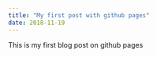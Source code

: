 ```yaml
---
title: "My first post with github pages"
date: 2018-11-19
---
```


This is my first blog post on github pages
